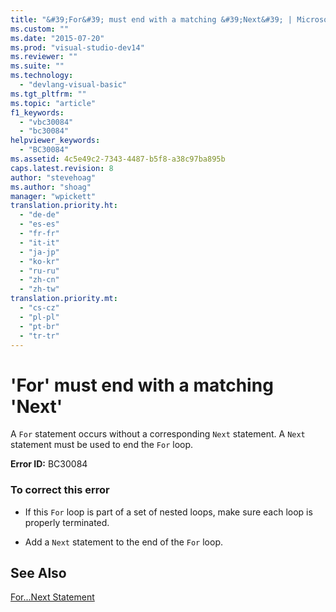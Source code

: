 ```yaml
---
title: "&#39;For&#39; must end with a matching &#39;Next&#39; | Microsoft Docs"
ms.custom: ""
ms.date: "2015-07-20"
ms.prod: "visual-studio-dev14"
ms.reviewer: ""
ms.suite: ""
ms.technology: 
  - "devlang-visual-basic"
ms.tgt_pltfrm: ""
ms.topic: "article"
f1_keywords: 
  - "vbc30084"
  - "bc30084"
helpviewer_keywords: 
  - "BC30084"
ms.assetid: 4c5e49c2-7343-4487-b5f8-a38c97ba895b
caps.latest.revision: 8
author: "stevehoag"
ms.author: "shoag"
manager: "wpickett"
translation.priority.ht: 
  - "de-de"
  - "es-es"
  - "fr-fr"
  - "it-it"
  - "ja-jp"
  - "ko-kr"
  - "ru-ru"
  - "zh-cn"
  - "zh-tw"
translation.priority.mt: 
  - "cs-cz"
  - "pl-pl"
  - "pt-br"
  - "tr-tr"
---
```

# &#39;For&#39; must end with a matching &#39;Next&#39;
A `For` statement occurs without a corresponding `Next` statement. A `Next` statement must be used to end the `For` loop.  
  
 **Error ID:** BC30084  
  
### To correct this error  
  
-   If this `For` loop is part of a set of nested loops, make sure each loop is properly terminated.  
  
-   Add a `Next` statement to the end of the `For` loop.  
  
## See Also  
 [For...Next Statement](../../visual-basic/language-reference/statements/for-next-statement.md)
